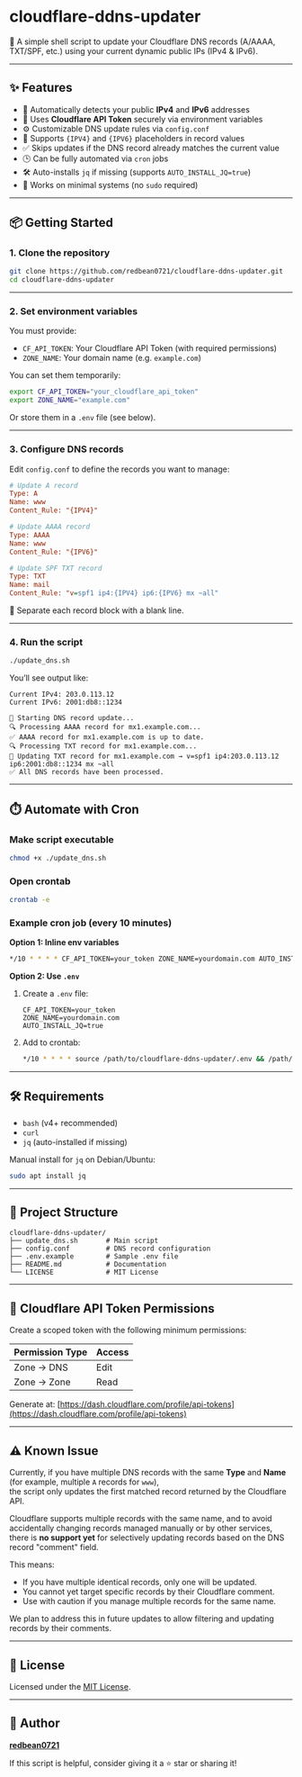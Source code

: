 # cloudflare-ddns-updater

📡 A simple shell script to update your Cloudflare DNS records (A/AAAA, TXT/SPF, etc.) using your current dynamic public IPs (IPv4 & IPv6).

---

## ✨ Features

* 🔄 Automatically detects your public **IPv4** and **IPv6** addresses
* 🔐 Uses **Cloudflare API Token** securely via environment variables
* ⚙️ Customizable DNS update rules via `config.conf`
* 📝 Supports `{IPV4}` and `{IPV6}` placeholders in record values
* ✅ Skips updates if the DNS record already matches the current value
* 🕒 Can be fully automated via `cron` jobs
* 🛠️ Auto-installs `jq` if missing (supports `AUTO_INSTALL_JQ=true`)
* 🧱 Works on minimal systems (no `sudo` required)

---

## 📦 Getting Started

### 1. Clone the repository

```bash
git clone https://github.com/redbean0721/cloudflare-ddns-updater.git
cd cloudflare-ddns-updater
```

---

### 2. Set environment variables

You must provide:

* `CF_API_TOKEN`: Your Cloudflare API Token (with required permissions)
* `ZONE_NAME`: Your domain name (e.g. `example.com`)

You can set them temporarily:

```bash
export CF_API_TOKEN="your_cloudflare_api_token"
export ZONE_NAME="example.com"
```

Or store them in a `.env` file (see below).

---

### 3. Configure DNS records

Edit `config.conf` to define the records you want to manage:

```ini
# Update A record
Type: A
Name: www
Content_Rule: "{IPV4}"

# Update AAAA record
Type: AAAA
Name: www
Content_Rule: "{IPV6}"

# Update SPF TXT record
Type: TXT
Name: mail
Content_Rule: "v=spf1 ip4:{IPV4} ip6:{IPV6} mx ~all"
```

📌 Separate each record block with a blank line.

---

### 4. Run the script

```bash
./update_dns.sh
```

You’ll see output like:

```
Current IPv4: 203.0.113.12
Current IPv6: 2001:db8::1234

🔧 Starting DNS record update...
🔍 Processing AAAA record for mx1.example.com...
✅ AAAA record for mx1.example.com is up to date.
🔍 Processing TXT record for mx1.example.com...
📝 Updating TXT record for mx1.example.com → v=spf1 ip4:203.0.113.12 ip6:2001:db8::1234 mx ~all
✅ All DNS records have been processed.
```

---

## ⏱️ Automate with Cron

### Make script executable

```bash
chmod +x ./update_dns.sh
```

### Open crontab

```bash
crontab -e
```

### Example cron job (every 10 minutes)

**Option 1: Inline env variables**

```bash
*/10 * * * * CF_API_TOKEN=your_token ZONE_NAME=yourdomain.com AUTO_INSTALL_JQ=true /path/to/cloudflare-ddns-updater/update_dns.sh >> /var/log/cloudflare-ddns.log 2>&1
```

**Option 2: Use `.env`**

1. Create a `.env` file:

   ```dotenv
   CF_API_TOKEN=your_token
   ZONE_NAME=yourdomain.com
   AUTO_INSTALL_JQ=true
   ```

2. Add to crontab:

   ```bash
   */10 * * * * source /path/to/cloudflare-ddns-updater/.env && /path/to/cloudflare-ddns-updater/update_dns.sh >> /var/log/cloudflare-ddns.log 2>&1
   ```

---

## 🛠 Requirements

* `bash` (v4+ recommended)
* `curl`
* `jq` (auto-installed if missing)

Manual install for `jq` on Debian/Ubuntu:

```bash
sudo apt install jq
```

---

## 📁 Project Structure

```
cloudflare-ddns-updater/
├── update_dns.sh       # Main script
├── config.conf         # DNS record configuration
├── .env.example        # Sample .env file
├── README.md           # Documentation
└── LICENSE             # MIT License
```

---

## 🔐 Cloudflare API Token Permissions

Create a scoped token with the following minimum permissions:

| Permission Type | Access |
| --------------- | ------ |
| Zone → DNS      | Edit   |
| Zone → Zone     | Read   |

Generate at: [https://dash.cloudflare.com/profile/api-tokens](https://dash.cloudflare.com/profile/api-tokens)

---

## ⚠️ Known Issue

Currently, if you have multiple DNS records with the same **Type** and **Name** (for example, multiple `A` records for `www`),  
the script only updates the first matched record returned by the Cloudflare API.

Cloudflare supports multiple records with the same name, and to avoid accidentally changing records managed manually or by other services,  
there is **no support yet** for selectively updating records based on the DNS record "comment" field.

This means:
- If you have multiple identical records, only one will be updated.
- You cannot yet target specific records by their Cloudflare comment.
- Use with caution if you manage multiple records for the same name.

We plan to address this in future updates to allow filtering and updating records by their comments.

---

## 📝 License

Licensed under the [MIT License](LICENSE).

---

## 🙋 Author

**[redbean0721](https://github.com/redbean0721)**

If this script is helpful, consider giving it a ⭐️ star or sharing it!
